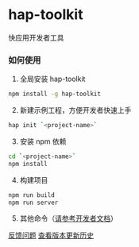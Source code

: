 # hap-toolkit

快应用开发者工具

### 如何使用

1. 全局安装 hap-toolkit

```sh
npm install -g hap-toolkit
```

2. 新建示例工程，方便开发者快速上手

```sh
hap init `<project-name>`
```

3. 安装 npm 依赖

```sh
cd `<project-name>`
npm install
```

4. 构建项目

```sh
npm run build
npm run server
```

5. 其他命令（[请参考开发者文档](https://doc.quickapp.cn/)）

[反馈问题](https://github.com/quickappcn/issues/issues/new/choose)
[查看版本更新历史](https://bbs.quickapp.cn/forum.php?mod=viewthread&tid=935)

